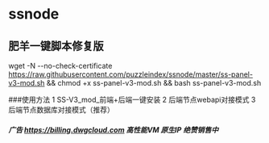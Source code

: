 # ssnode
## 肥羊一键脚本修复版


wget -N --no-check-certificate https://raw.githubusercontent.com/puzzleindex/ssnode/master/ss-panel-v3-mod.sh && chmod +x ss-panel-v3-mod.sh && bash ss-panel-v3-mod.sh


###使用方法
  1  SS-V3_mod_前端+后端一键安装
  2  后端节点webapi对接模式
  3  后端节点数据库对接模式（推荐）


#### *广告 https://billing.dwgcloud.com 高性能VM 原生IP 绝赞销售中*
